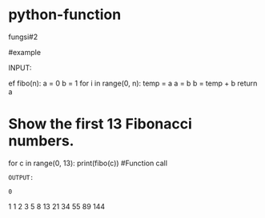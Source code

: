 # python-function
fungsi#2

#example

INPUT:

ef fibo(n):
    a = 0
    b = 1
    for i in range(0, n):
        temp = a
        a = b
        b = temp + b
    return a

# Show the first 13 Fibonacci numbers.
for c in range(0, 13):
    print(fibo(c)) #Function call
    
    OUTPUT:
    
    0
1
1
2
3
5
8
13
21
34
55
89
144
